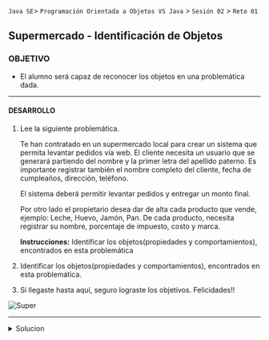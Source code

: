  

`Java SE`> `Programación Orientada a Objetos VS Java` > `Sesión 02` > `Reto 01`		

## Supermercado - Identificación de Objetos

### OBJETIVO 

- El alumno será capaz de reconocer los objetos en una problemática dada.

<hr> 

#### DESARROLLO

1. Lee la siguiente problemática.

   Te han contratado en un supermercado local para crear un sistema que permita levantar pedidos vía web.
   El cliente necesita un usuario que se generará partiendo del nombre y la primer letra del apellido paterno. Es importante    registrar también el nombre completo del cliente, fecha de cumpleaños, dirección, teléfono. 

   El sistema deberá permitir levantar pedidos y entregar un monto final.

   Por otro lado el propietario desea dar de alta cada producto que vende, ejemplo: Leche, Huevo, Jamón, Pan. 
   De cada producto, necesita registrar su nombre, porcentaje de impuesto, costo y marca.

   <b> Instrucciones:</b> Identificar los objetos(propiedades y comportamientos), encontrados en  esta problemática

2. Identificar los objetos(propiedades y comportamientos), encontrados en esta problemática.

3. Si llegaste hasta aquí, seguro lograste los objetivos. Felicidades!!

![Super](https://user-images.githubusercontent.com/56565204/67175810-1f257e80-f38d-11e9-9bfb-f681887e0ad9.png)

<hr>

<details>
	<summary>Solucion</summary>
	<p> 1. Leer problemática. </p>
	<p> 2. Crear una lista con los objetos identificados, así como sus propiedades y comportamientos. </p>
	<p> Solución - objetos encontrados: Usuario, Pedido, Producto </p>
</details>
